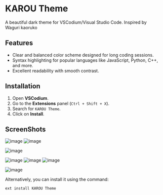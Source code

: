 # KAROU Theme

A beautiful dark theme for VSCodium/Visual Studio Code. Inspired by Waguri kaoruko

## Features

- Clear and balanced color scheme designed for long coding sessions.
- Syntax highlighting for popular languages like JavaScript, Python, C++, and more.
- Excellent readability with smooth contrast.

## Installation

1. Open **VSCodium**.
2. Go to the **Extensions** panel (`Ctrl + Shift + X`).
3. Search for `KAROU Theme`.
4. Click on **Install**.

## ScreenShots
![image](https://github.com/user-attachments/assets/375cd33e-4d23-4de4-9e1e-0f7e2ab57fca)
![image](https://github.com/user-attachments/assets/f5a2425b-0d99-432e-be4b-29c675397e84)

![image](https://github.com/user-attachments/assets/ca10cbc0-ca4d-441a-a7ab-01fdda6d0e12)

![image](https://github.com/user-attachments/assets/9a5c1e3f-9aa2-405f-8040-d9594a4c149e)
![image](https://github.com/user-attachments/assets/7c183767-4558-4a94-ab7d-96e3c0a2575c)
![image](https://github.com/user-attachments/assets/0648f3a7-92e6-4e6f-be10-e443906737d2)

![image](https://github.com/user-attachments/assets/8015062f-a8b5-4cf0-8dc0-530546d02344)



Alternatively, you can install it using the command:

```bash
ext install KAROU Theme
